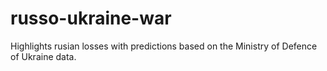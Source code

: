 # russo-ukraine-war
Highlights rusian losses with predictions based on the Ministry of Defence of Ukraine data.
